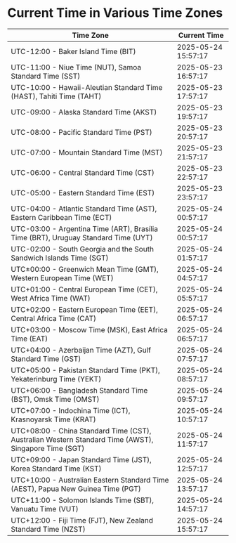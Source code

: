 # Current Time in Various Time Zones

| Time Zone | Current Time |
|-----------|--------------|
| UTC-12:00 - Baker Island Time (BIT) | 2025-05-24 15:57:17 |
| UTC-11:00 - Niue Time (NUT), Samoa Standard Time (SST) | 2025-05-23 16:57:17 |
| UTC-10:00 - Hawaii-Aleutian Standard Time (HAST), Tahiti Time (TAHT) | 2025-05-23 17:57:17 |
| UTC-09:00 - Alaska Standard Time (AKST) | 2025-05-23 19:57:17 |
| UTC-08:00 - Pacific Standard Time (PST) | 2025-05-23 20:57:17 |
| UTC-07:00 - Mountain Standard Time (MST) | 2025-05-23 21:57:17 |
| UTC-06:00 - Central Standard Time (CST) | 2025-05-23 22:57:17 |
| UTC-05:00 - Eastern Standard Time (EST) | 2025-05-23 23:57:17 |
| UTC-04:00 - Atlantic Standard Time (AST), Eastern Caribbean Time (ECT) | 2025-05-24 00:57:17 |
| UTC-03:00 - Argentina Time (ART), Brasília Time (BRT), Uruguay Standard Time (UYT) | 2025-05-24 00:57:17 |
| UTC-02:00 - South Georgia and the South Sandwich Islands Time (SGT) | 2025-05-24 01:57:17 |
| UTC±00:00 - Greenwich Mean Time (GMT), Western European Time (WET) | 2025-05-24 04:57:17 |
| UTC+01:00 - Central European Time (CET), West Africa Time (WAT) | 2025-05-24 05:57:17 |
| UTC+02:00 - Eastern European Time (EET), Central Africa Time (CAT) | 2025-05-24 06:57:17 |
| UTC+03:00 - Moscow Time (MSK), East Africa Time (EAT) | 2025-05-24 06:57:17 |
| UTC+04:00 - Azerbaijan Time (AZT), Gulf Standard Time (GST) | 2025-05-24 07:57:17 |
| UTC+05:00 - Pakistan Standard Time (PKT), Yekaterinburg Time (YEKT) | 2025-05-24 08:57:17 |
| UTC+06:00 - Bangladesh Standard Time (BST), Omsk Time (OMST) | 2025-05-24 09:57:17 |
| UTC+07:00 - Indochina Time (ICT), Krasnoyarsk Time (KRAT) | 2025-05-24 10:57:17 |
| UTC+08:00 - China Standard Time (CST), Australian Western Standard Time (AWST), Singapore Time (SGT) | 2025-05-24 11:57:17 |
| UTC+09:00 - Japan Standard Time (JST), Korea Standard Time (KST) | 2025-05-24 12:57:17 |
| UTC+10:00 - Australian Eastern Standard Time (AEST), Papua New Guinea Time (PGT) | 2025-05-24 13:57:17 |
| UTC+11:00 - Solomon Islands Time (SBT), Vanuatu Time (VUT) | 2025-05-24 14:57:17 |
| UTC+12:00 - Fiji Time (FJT), New Zealand Standard Time (NZST) | 2025-05-24 15:57:17 |
